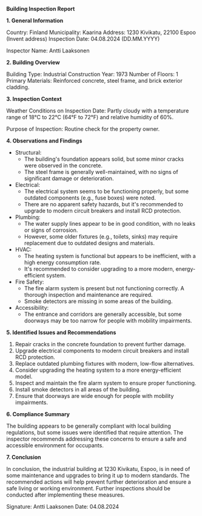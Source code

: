 **Building Inspection Report**

**1. General Information**

Country: Finland
Municipality: Kaarina
Address: 1230 Kivikatu, 22100 Espoo (Invent address)
Inspection Date: 04.08.2024 (DD.MM.YYYY)

Inspector Name: Antti Laaksonen

**2. Building Overview**

Building Type: Industrial
Construction Year: 1973
Number of Floors: 1
Primary Materials: Reinforced concrete, steel frame, and brick exterior cladding.

**3. Inspection Context**

Weather Conditions on Inspection Date: Partly cloudy with a temperature range of 18°C to 22°C (64°F to 72°F) and relative humidity of 60%.

Purpose of Inspection: Routine check for the property owner.

**4. Observations and Findings**

* Structural:
	+ The building's foundation appears solid, but some minor cracks were observed in the concrete.
	+ The steel frame is generally well-maintained, with no signs of significant damage or deterioration.
* Electrical:
	+ The electrical system seems to be functioning properly, but some outdated components (e.g., fuse boxes) were noted.
	+ There are no apparent safety hazards, but it's recommended to upgrade to modern circuit breakers and install RCD protection.
* Plumbing:
	+ The water supply lines appear to be in good condition, with no leaks or signs of corrosion.
	+ However, some older fixtures (e.g., toilets, sinks) may require replacement due to outdated designs and materials.
* HVAC:
	+ The heating system is functional but appears to be inefficient, with a high energy consumption rate.
	+ It's recommended to consider upgrading to a more modern, energy-efficient system.
* Fire Safety:
	+ The fire alarm system is present but not functioning correctly. A thorough inspection and maintenance are required.
	+ Smoke detectors are missing in some areas of the building.
* Accessibility:
	+ The entrance and corridors are generally accessible, but some doorways may be too narrow for people with mobility impairments.

**5. Identified Issues and Recommendations**

1. Repair cracks in the concrete foundation to prevent further damage.
2. Upgrade electrical components to modern circuit breakers and install RCD protection.
3. Replace outdated plumbing fixtures with modern, low-flow alternatives.
4. Consider upgrading the heating system to a more energy-efficient model.
5. Inspect and maintain the fire alarm system to ensure proper functioning.
6. Install smoke detectors in all areas of the building.
7. Ensure that doorways are wide enough for people with mobility impairments.

**6. Compliance Summary**

The building appears to be generally compliant with local building regulations, but some issues were identified that require attention. The inspector recommends addressing these concerns to ensure a safe and accessible environment for occupants.

**7. Conclusion**

In conclusion, the industrial building at 1230 Kivikatu, Espoo, is in need of some maintenance and upgrades to bring it up to modern standards. The recommended actions will help prevent further deterioration and ensure a safe living or working environment. Further inspections should be conducted after implementing these measures.

Signature: Antti Laaksonen
Date: 04.08.2024